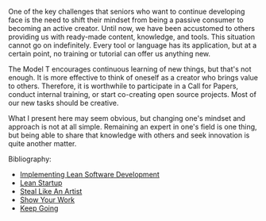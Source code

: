 One of the key challenges that seniors who want to continue developing face is the need to shift their mindset from
being a passive consumer to becoming an active creator. Until now, we have been accustomed to others providing us with
ready-made content, knowledge, and tools. This situation cannot go on indefinitely. Every tool or language has its
application, but at a certain point, no training or tutorial can offer us anything new.

The Model T encourages continuous learning of new things, but that's not enough. It is more effective to think of
oneself as a creator who brings value to others. Therefore, it is worthwhile to participate in a Call for Papers,
conduct internal training, or start co-creating open source projects. Most of our new tasks should be creative.

What I present here may seem obvious, but changing one's mindset and approach is not at all simple. Remaining an expert
in one's field is one thing, but being able to share that knowledge with others and seek innovation is quite another
matter.

Bibliography:

- [Implementing Lean Software Development](https://amzn.to/3wkfzvx)
- [Lean Startup](https://amzn.to/3JCSNSJ)
- [Steal Like An Artist](https://amzn.to/3WpTpCG)
- [Show Your Work](https://amzn.to/4dk2Dqc)
- [Keep Going](https://amzn.to/3JEkBpW)
